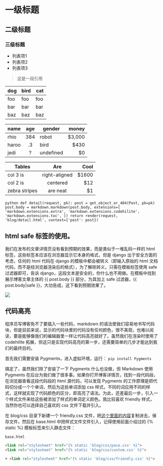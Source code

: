 # 一级标题

## 二级标题

### 三级标题

- 列表项1
- 列表项2
- 列表项3

> 这是一段引用

dog | bird    | cat
----|------|----
foo | foo | foo
bar | bar | bar
baz | baz | baz

| name  | age | gender    | money  |
|-------|:---:|-----------|-------:|
| rhio  | 384 | robot     | $3,000 |
| haroo | .3  | bird      | $430   |
| jedi  | ?   | undefined | $0     |






| Tables        | Are           | Cool  |
| ------------- |:-------------:| -----:|
| col 3 is      | right-aligned | $1600 |
| col 2 is      | centered      |   $12 |
| zebra stripes | are neat      |    $1 |








​```python
def detail(request, pk):
    post = get_object_or_404(Post, pk=pk)
    post.body = markdown.markdown(post.body,
                                  extensions=[
                                      'markdown.extensions.extra',
                                      'markdown.extensions.codehilite',
                                      'markdown.extensions.toc',
                                  ])
    return render(request, 'blog/detail.html', context={'post': post})
​```

## html safe 标签的使用。

我们在发布的文章详情页没有看到预期的效果，而是类似于一堆乱码一样的 html 标签，这些标签本应该在浏览器显示它本身的格式，但是 django 出于安全方面的考虑，任何的 html 代码在 django 的模板中都会被转义（即输入原始的 html 文档代码，而不是经浏览器渲染后的格式），为了解除转义，只需在模板标签使用 safe 过滤器即可，告诉 django，这段文本是安全的，你什么也不用做。在模板中找到展示博客文章主体的 {{ post.body }} 部分，为其加上 safe 过滤器，{{ post.body|safe }}，大功告成，这下看到预期效果了。

![](http://upload-images.jianshu.io/upload_images/1008138-ec21a310f98cb005.png?imageMogr2/auto-orient/strip%7CimageView2/2/w/1240)

## 代码高亮

程序员写博客免不了要插入一些代码，markdown 的语法使我们容易地书写代码块，但是目前来说，显示的代码块里的代码没有任何颜色，很不美观，也难以阅读，要是能够像我们的编辑器里一样让代码高亮就好了。虽然我们在渲染时使用了 codehilite 拓展，但这只是实现代码高亮的第一步，还需要简单的几步才能达到我们的最终目的。

首先我们需要安装 Pygments，进入虚拟环境，运行： `pip install Pygments`

搞定了，虽然我们除了安装了一下 Pygments 什么也没做，但 Markdown 使用 Pygments 在后台为我们做了很多事。如果你打开博客详情页，找到一段代码段，在浏览器查看这段代码段的 html 源代码，可以发现 Pygments 的工作原理是把代码切分成一个个单词，然后为这些单词添加 css 样式，不同的词应用不同的样式，这样就实现了代码颜色的区分，即高亮了语法。为此，还差最后一步，引入一个样式文件来给这些被添加了样式的单词定义颜色。我比较喜欢 friendly 样式，当然你也可以选择自己喜欢的 css 文件下载并引入。

在 blog/css 目录下新建一个 friendly.css 文件，把[这个里面的内容](https://github.com/zmrenwu/django-blog-tutorial/blob/Step9_markdown-and-code-highlight-supported/blog/static/blog/css/friendly.css)复制进去，保存文件，然后在 base.html 中把样式文件文件引入，记得使用前面介绍过的 {% static %} 模板标签来引入静态文件：

```html
base.html

<link rel="stylesheet" href="{% static 'blog/css/pace.css' %}">
<link rel="stylesheet" href="{% static 'blog/css/custom.css' %}">

+ <link rel="stylesheet" href="{% static 'blog/css/friendly.css' %}">

```